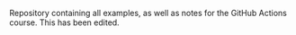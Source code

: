 Repository containing all examples, as well as notes for the GitHub Actions course. This has been edited.
